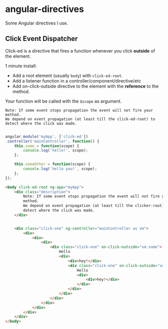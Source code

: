 # angular-directives
Some Angular directives I use.

## Click Event Dispatcher
Click-ed is a directive that fires a function whenever you click **outside** of the element.

1 minute install:

* Add a root element (usually `body`) with `click-ed-root`.
* Add a listener function in a controller/component/directive/etc
* Add on-click-outside directive to the element with the **reference** to the method.

Your function will be called with the `$scope` as argument.

    Note: If some event stops propagation the event will not fire your method.
    We depend on event propagation (at least till the click-ed-root) to detect where the click was made.

```javascript

angular.module('myApp', ['click-ed'])
.controller('mainController', function() {
    this.some = function(scope) {
        console.log('hello!', scope);
    };

    this.someOther = function(scope) {
        console.log('hello you!', scope);
    };
}); 

```

```html
<body click-ed-root ng-app="myApp">
    <div class="description">
        Note: If some event stops propagation the event will not fire your
        method.
        We depend on event propagation (at least till the clicker-root) to
        detect where the click was made.
    </div>


    <div class="click-one" ng-controller="mainController as vm">
        <div>
            <div>
                <div>
                    <div class="click-one" on-click-outside="vm.some">
                        Hello
                        <div>
                            <div>hey!</div>
                            <div class="click-one" on-click-outside="vm.someOther">
                                Hello
                                <div>
                                    <div>hey!</div>
                                </div>
                            </div>
                        </div>
                    </div>
                </div>
            </div>
        </div>
    </div>
</body>
```
